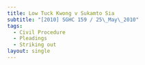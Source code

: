 ```yaml
---
title: Low Tuck Kwong v Sukamto Sia
subtitle: "[2010] SGHC 159 / 25\_May\_2010"
tags:
  - Civil Procedure
  - Pleadings
  - Striking out
layout: single
---
```



